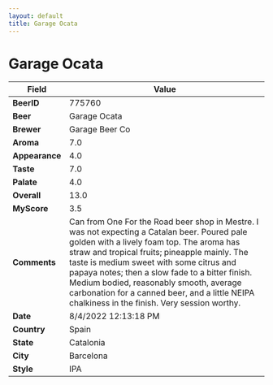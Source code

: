 ```yaml
---
layout: default
title: Garage Ocata
---
```


# Garage Ocata

| Field         | Value     |
|---------------|-----------|
| **BeerID** | 775760 |
| **Beer** | Garage Ocata |
| **Brewer** | Garage Beer Co |
| **Aroma** | 7.0 |
| **Appearance** | 4.0 |
| **Taste** | 7.0 |
| **Palate** | 4.0 |
| **Overall** | 13.0 |
| **MyScore** | 3.5 |
| **Comments** | Can from One For the Road beer shop in Mestre. I was not expecting a Catalan beer. Poured pale golden with a lively foam top. The aroma has straw and tropical fruits; pineapple mainly. The taste is medium sweet with some citrus and papaya notes; then a slow fade to a bitter finish. Medium bodied, reasonably smooth, average carbonation for a canned beer, and a little NEIPA chalkiness in the finish. Very session worthy. |
| **Date** | 8/4/2022 12:13:18 PM |
| **Country** | Spain |
| **State** | Catalonia |
| **City** | Barcelona |
| **Style** | IPA |
